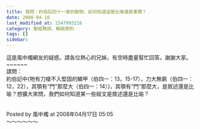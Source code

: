 ```yaml
---
title: 發問：約伯記四十一章的動物，如何知道這是比喻還是事實？
date: 2008-04-18
last_modified_at: 1547993216
category: 聖經無誤、解經原則
tags: []
sidebar: 
---
```


<p>這是風中燭網友的疑惑。請各位熱心的兄姊，有空時盡量幫忙回答。謝謝大家。<br/><!--more-->~~~~~~<br/>請問：<br/>約伯記中{牠有刀槍不入堅固的鱗甲（伯四一：13，15-17），力大無窮（伯四一：12，22），其顎有“門”那麼大（伯四一：14）}，其顎有“門”那麼大，是敘述還是比喻？想擴大來問，我們如何知道某一些經文是敘述還是比喻？<br/><br/><br/>Posted by 風中燭 at 2008年04月17日 05:05 <br/>～～～～～～<br/></p>